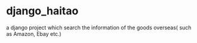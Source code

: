 django_haitao
=============

a django project which search the information of the goods overseas( such as Amazon, Ebay etc.)
